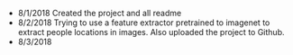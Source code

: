 - 8/1/2018
  Created the project and all readme
- 8/2/2018
  Trying to use a feature extractor pretrained to imagenet to extract people locations
  in images. Also uploaded the project to Github.
- 8/3/2018
